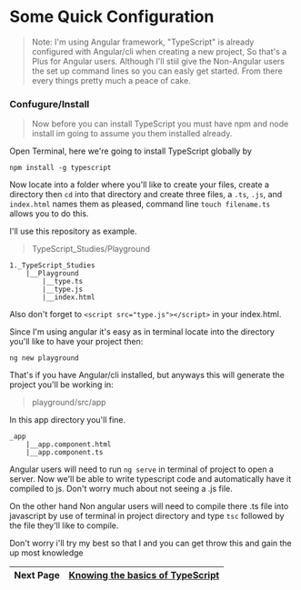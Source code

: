 # Some Quick Configuration

> Note: I'm using Angular framework, "TypeScript" is already configured with Angular/cli when creating a new project, So that's a Plus for Angular users. Although I'll stiil give the Non-Angular users the set up command lines so you can easly get started. From there every things pretty much a peace of cake.

### Confugure/Install

> Now before you can install TypeScript you must have npm and node install im going to assume you them installed already.

Open Terminal, here we're going to install TypeScript globally by

```npm install -g typescript```


Now locate into a folder where you'll like to create your files, create a directory then ```cd``` into that directory and create three files, a ```.ts```, ```.js```, and ```index.html``` names them as pleased, command line ```touch filename.ts``` allows you to do this.

I'll use this repository as example. 

> TypeScript_Studies/Playground

```
1._TypeScript_Studies
    |__Playground
        |__type.ts
        |__type.js
        |__index.html
```

Also don't forget to ```<script src="type.js"></script>``` in your index.html.

Since I'm using angular it's easy as in terminal locate into the directory you'll like to have your project then:

```ng new playground```

That's if you have Angular/cli installed, but anyways this will generate the project you'll be working in:

> playground/src/app

In this app directory you'll fine.

```
_app
    |__app.component.html
    |__app.component.ts
```


Angular users will need to run ```ng serve``` in terminal of project to open a server. Now we'll be able to write typescript code and automatically have it compiled to js. Don't worry much about not seeing a .js file.

On the other hand Non angular users will need to compile there .ts file into javascript by use of terminal in project directory and type ```tsc``` followed by the file they'll like to compile.


Don't worry i'll try my best so that I and you can get throw this and gain the up most knowledge

| Next Page | <a href="https://github.com/TechhSavvy/TypeScript_Studies/blob/master/1_TypeScript_Notes/1.2_Basics_TypeScript.md">Knowing the basics of TypeScript</a> |
| :---: | :--- |

